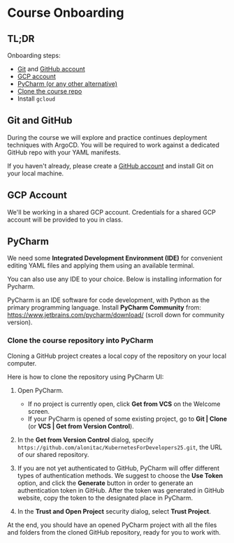 # Course Onboarding

## TL;DR

Onboarding steps:

- [Git](#git) and [GitHub account](#GitHub)
- [GCP account](#aws-account)
- [PyCharm (or any other alternative)](#pycharm)
- [Clone the course repo](#clone-the-course-repository-into-pycharm)
- Install `gcloud`


## Git and GitHub

During the course we will explore and practice continues deployment techniques with ArgoCD. 
You will be required to work against a dedicated GitHub repo with your YAML manifests.  

If you haven't already, please create a [GitHub account](https://github.com/) and install Git on your local machine.


## GCP Account

We'll be working in a shared GCP account. 
Credentials for a shared GCP account will be provided to you in class. 

## PyCharm

We need some **Integrated Development Environment (IDE)** for convenient editing YAML files and applying them using an available terminal.

You can also use any IDE to your choice. Below is installing information for Pycharm. 

PyCharm is an IDE software for code development, with Python as the primary programming language. 
Install **PyCharm Community** from: https://www.jetbrains.com/pycharm/download/ (scroll down for community version).

### Clone the course repository into PyCharm

Cloning a GitHub project creates a local copy of the repository on your local computer.

Here is how to clone the repository using PyCharm UI:

1. Open PyCharm. 
    - If no project is currently open, click **Get from VCS** on the Welcome screen.
    - If your PyCharm is opened of some existing project, go to **Git | Clone** (or **VCS | Get from Version Control**).

2. In the **Get from Version Control** dialog, specify `https://github.com/alonitac/KubernetesForDevelopers25.git`, the URL of our shared repository. 
2. If you are not yet authenticated to GitHub, PyCharm will offer different types of authentication methods. 
   We suggest to choose the **Use Token** option, and click the **Generate** button in order to generate an authentication token in GitHub. 
   After the token was generated in GitHub website, copy the token to the designated place in PyCharm. 
3. In the **Trust and Open Project** security dialog, select **Trust Project**. 

At the end, you should have an opened PyCharm project with all the files and folders from the cloned GitHub repository, ready for you to work with.
